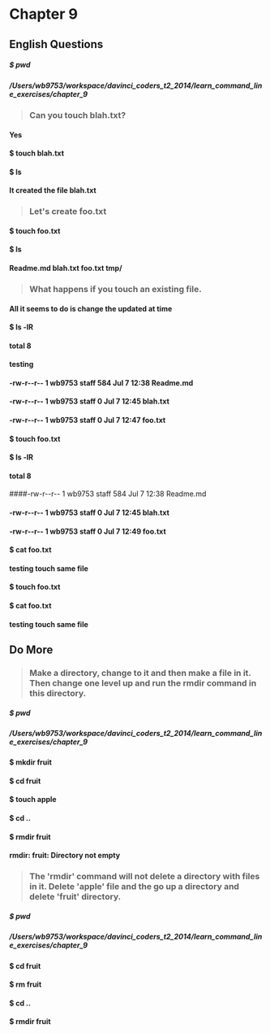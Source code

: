 # Chapter 9

## English Questions

##### $ pwd
##### /Users/wb9753/workspace/davinci_coders_t2_2014/learn_command_line_exercises/chapter_9

>### Can you touch blah.txt?

#### Yes

#### $ touch blah.txt

#### $ ls 

#### It created the file blah.txt

>### Let's create foo.txt

#### $ touch foo.txt

#### $ ls
#### Readme.md  blah.txt   foo.txt    tmp/

>### What happens if you touch an existing file.

#### All it seems to do is change the updated at time

#### $ ls -lR
#### total 8
#### testing
#### -rw-r--r--  1 wb9753  staff  584 Jul  7 12:38 Readme.md
#### -rw-r--r--  1 wb9753  staff    0 Jul  7 12:45 blah.txt
#### -rw-r--r--  1 wb9753  staff    0 Jul  7 12:47 foo.txt

#### $ touch foo.txt

#### $ ls -lR
#### total 8
####-rw-r--r--  1 wb9753  staff  584 Jul  7 12:38 Readme.md
#### -rw-r--r--  1 wb9753  staff    0 Jul  7 12:45 blah.txt
#### -rw-r--r--  1 wb9753  staff    0 Jul  7 12:49 foo.txt

#### $ cat foo.txt
#### testing touch same file

#### $ touch foo.txt

#### $ cat foo.txt
#### testing touch same file



## Do More

>### Make a directory, change to it and then make a file in it. Then change one level up and run the rmdir command in this directory.

##### $ pwd
##### /Users/wb9753/workspace/davinci_coders_t2_2014/learn_command_line_exercises/chapter_9

#### $ mkdir fruit 

#### $ cd fruit

#### $ touch apple

#### $ cd ..

#### $ rmdir fruit
#### rmdir: fruit: Directory not empty

>### The 'rmdir' command will not delete a directory with files in it. Delete 'apple' file and the go up a directory and delete 'fruit' directory.

##### $ pwd
##### /Users/wb9753/workspace/davinci_coders_t2_2014/learn_command_line_exercises/chapter_9

#### $ cd fruit

#### $ rm fruit

#### $ cd ..

#### $ rmdir fruit

